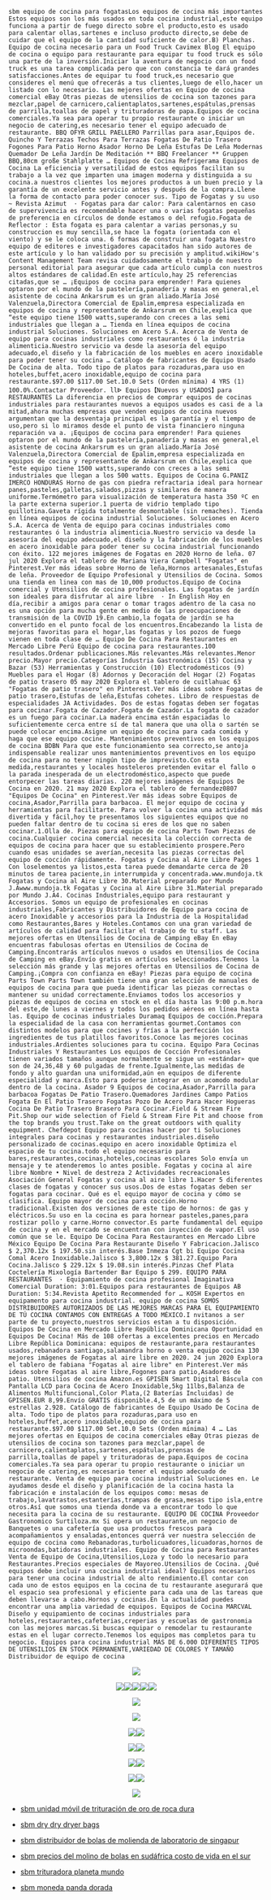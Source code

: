 
```
sbm equipo de cocina para fogatasLos equipos de cocina más importantes Estos equipos son los más usados en toda cocina industrial,este equipo funciona a partir de fuego directo sobre el producto,esto es usado para calentar ollas,sartenes e incluso producto directo,se debe de cuidar que el equipo de la cantidad suficiente de calor.B) Planchas. Equipo de cocina necesario para un Food Truck Cavimex Blog El equipo de cocina o equipo para restaurante para equipar tu food truck es sólo una parte de la inversión.Iniciar la aventura de negocio con un food truck es una tarea complicada pero que con constancia te dará grandes satisfacciones.Antes de equipar tu food truck,es necesario que consideres el menú que ofrecerás a tus clientes,luego de ello,hacer un listado con lo necesario. Las mejores ofertas en Equipo de cocina comercial eBay Otras piezas de utensilios de cocina son tazones para mezclar,papel de carnicero,calientaplatos,sartenes,espátulas,prensas de parrilla,toallas de papel y trituradoras de papa.Equipos de cocina comerciales.Ya sea para operar tu propio restaurante o iniciar un negocio de catering,es necesario tener el equipo adecuado de restaurante. BBQ OFYR GRILL PAELLERO Parrillas para asar,Equipos de. Quincho Y Terrazas Techos Para Terrazas Fogatas De Patio Trasero Fogones Para Patio Horno Asador Horno De Leña Estufas De Leña Modernas Quemador De Leña Jardín De Meditación ** BBQ Freelancer ** Gruppen BBQ,80cm große Stahlplatte … Equipos de Cocina Refrigerama Equipos de Cocina La eficiencia y versatilidad de estos equipos facilitan su trabajo a la vez que imparten una imagen moderna y distinguida a su cocina.a nuestros clientes los mejores productos a un buen precio y la garantía de un excelente servicio antes y después de la compra.Llene la forma de contacto para poder conocer sus. Tipo de Fogatas y su uso ~ Revista Azimut  · Fogatas para dar calor: Para calentarnos en caso de supervivencia es recomendable hacer una o varias fogatas pequeñas de preferencia en círculos de donde estamos o del refugio.Fogata de Reflector : Esta fogata es para calentar a varias personas,y su construccion es muy sencilla,se hace la fogata (orientada con el viento) y se le coloca una. 6 formas de construir una fogata Nuestro equipo de editores e investigadores capacitados han sido autores de este artículo y lo han validado por su precisión y amplitud.wikiHow's Content Management Team revisa cuidadosamente el trabajo de nuestro personal editorial para asegurar que cada artículo cumpla con nuestros altos estándares de calidad.En este artículo,hay 25 referencias citadas,que se … ¡Equipos de cocina para emprender! Para quienes optaron por el mundo de la pastelería,panadería y masas en general,el asistente de cocina Ankarsrum es un gran aliado.María José Valenzuela,Directora Comercial de Epalim,empresa especializada en equipos de cocina y representante de Ankarsrum en Chile,explica que “este equipo tiene 1500 watts,superando con creces a las semi industriales que llegan a … Tienda en línea equipos de cocina industrial Soluciones. Soluciones en Acero S.A. Acerca de Venta de equipo para cocinas industriales como restaurantes ó la industria alimenticia.Nuestro servicio va desde la asesoría del equipo adecuado,el diseño y la fabricación de los muebles en acero inoxidable para poder tener su cocina … Catálogo de fabricantes de Equipo Usado De Cocina de alta. Todo tipo de platos para rozaduras,para uso en hoteles,buffet,acero inoxidable,equipo de cocina para restaurante.$97.00 $117.00 Set.10.0 Sets (Orden mínima) 4 YRS (1) 100.0%.Contactar Proveedor. llᐈ Equipos【Nuevos y USADOS】para RESTAURANTES La diferencia en precios de comprar equipos de cocinas industriales para restaurantes nuevos a equipos usados es casi de a la mitad,ahora muchas empresas que venden equipos de cocina nuevos argumentan que la desventaja principal es la garantía y el tiempo de uso,pero si lo miramos desde el punto de vista financiero ninguna reparación va a. ¡Equipos de cocina para emprender! Para quienes optaron por el mundo de la pastelería,panadería y masas en general,el asistente de cocina Ankarsrum es un gran aliado.María José Valenzuela,Directora Comercial de Epalim,empresa especializada en equipos de cocina y representante de Ankarsrum en Chile,explica que “este equipo tiene 1500 watts,superando con creces a las semi industriales que llegan a los 500 watts. Equipos de Cocina G.PANIZ IMERCO HONDURAS Horno de gas con piedra refractaria ideal para hornear panes,pasteles,galletas,salados,pizzas y similares de manera uniforme.Termómetro para visualización de temperatura hasta 350 ºC en la parte externa superior.1 puerta de vidrio templado tipo guillotina.Gaveta rígida totalmente desmontable (sin remaches). Tienda en línea equipos de cocina industrial Soluciones. Soluciones en Acero S.A. Acerca de Venta de equipo para cocinas industriales como restaurantes ó la industria alimenticia.Nuestro servicio va desde la asesoría del equipo adecuado,el diseño y la fabricación de los muebles en acero inoxidable para poder tener su cocina industrial funcionando con éxito. 122 mejores imágenes de Fogatas en 2020 Horno de leña. 07 jul 2020 Explora el tablero de Mariana Viera Campbell "Fogatas" en Pinterest.Ver más ideas sobre Horno de leña,Hornos artesanales,Estufas de leña. Proveedor de Equipo Profesional y Utensilios de Cocina. Somos una tienda en linea con mas de 10,000 productos.Equipo de Cocina comercial y Utensilios de cocina profesionales. Las fogatas de jardín son ideales para disfrutar al aire libre  · In English Hoy en día,recibir a amigos para cenar o tomar tragos adentro de la casa no es una opción para mucha gente en medio de las preocupaciones de transmisión de la COVID 19.En cambio,la fogata de jardín se ha convertido en el punto focal de los encuentros.Encabezando la lista de mejoras favoritas para el hogar,las fogatas y los pozos de fuego vienen en toda clase de … Equipo De Cocina Para Restaurantes en Mercado Libre Perú Equipo de cocina para restaurantes.100 resultados.Ordenar publicaciones.Más relevantes.Más relevantes.Menor precio.Mayor precio.Categorías Industria Gastronómica (15) Cocina y Bazar (53) Herramientas y Construcción (10) Electrodomésticos (9) Muebles para el Hogar (8) Adornos y Decoración del Hogar (2) Fogatas de patio trasero 05 may 2020 Explora el tablero de cuitlahuac 63 "Fogatas de patio trasero" en Pinterest.Ver más ideas sobre Fogatas de patio trasero,Estufas de leña,Estufas cohetes. Libro de respuestas de especialidades JA Actividades. Dos de estas fogatas deben ser fogatas para cocinar.Fogata de Cazador.Fogata de Cazador.La fogata de cazador es un fuego para cocinar.La madera encima están espaciadas lo suficientemente cerca entre sí de tal manera que una olla o sartén se puede colocar encima.Asigne un equipo de cocina para cada comida y haga que ese equipo cocine. Mantenimientos preventivos en los equipos de cocina BDBN Para que este funcionamiento sea correcto,se antoja indispensable realizar unos mantenimientos preventivos en los equipo de cocina para no tener ningún tipo de imprevisto.Con esta medida,restaurantes y locales hosteleros pretenden evitar el fallo o la parada inesperada de un electrodoméstico,aspecto que puede entorpecer las tareas diarias. 220 mejores imágenes de Equipos De Cocina en 2020. 21 may 2020 Explora el tablero de fernandez0807 "Equipos De Cocina" en Pinterest.Ver más ideas sobre Equipos de cocina,Asador,Parrilla para barbacoa. El mejor equipo de cocina y herramientas para facilitarte. Para volver la cocina una actividad más divertida y fácil,hoy te presentamos los siguientes equipos que no pueden faltar dentro de tu cocina si eres de los que no saben cocinar.1.Olla de. Piezas para equipo de cocina Parts Town Piezas de cocina.Cualquier cocina comercial necesita la colección correcta de equipos de cocina para hacer que su establecimiento prospere.Pero cuando esas unidades se averían,necesita las piezas correctas del equipo de cocción rápidamente. Fogatas y Cocina al Aire Libre Pages 1 Con loselementos ya listos,esta tarea puede demandarte cerca de 20 minutos de tarea paciente,in interrumpida y concentrada.www.mundoja.tk Fogatas y Cocina al Aire Libre 30.Material preparado por Mundo J.Awww.mundoja.tk Fogatas y Cocina al Aire Libre 31.Material preparado por Mundo J.A4. Cocinas Industriales,equipo para restaurant y Accesorios. Somos un equipo de profesionales en cocinas industriales,Fabricantes y Distribuidores de Equipo para cocina de acero Inoxidable y accesorios para la Industria de la Hospitalidad como Restaurantes,Bares y Hoteles.Contamos con una gran variedad de artículos de calidad para facilitar el trabajo de tu staff. Las mejores ofertas en Utensilios de Cocina de Camping eBay En eBay encuentras fabulosas ofertas en Utensilios de Cocina de Camping.Encontrarás artículos nuevos o usados en Utensilios de Cocina de Camping en eBay.Envío gratis en artículos seleccionados.Tenemos la selección más grande y las mejores ofertas en Utensilios de Cocina de Camping.¡Compra con confianza en eBay! Piezas para equipo de cocina Parts Town Parts Town también tiene una gran selección de manuales de equipos de cocina para que pueda identificar las piezas correctas o mantener su unidad correctamente.Enviamos todos los accesorios y piezas de equipos de cocina en stock en el día hasta las 9:00 p.m.hora del este,de lunes a viernes y todos los pedidos aéreos en línea hasta las. Equipo de cocinas industriales Duramaq Equipos de cocción.Prepara la especialidad de la casa con herramientas gourmet.Contamos con distintos modelos para que cocines y frías a la perfección los ingredientes de tus platillos favoritos.Conoce las mejores cocinas industriales.Ardientes soluciones para tu cocina. Equipo Para Cocinas Industriales Y Restaurantes Los equipos de Cocción Profesionales tienen variados tamaños aunque normalmente se sigue un «estándar» que son de 24,36,48 y 60 pulgadas de frente.Igualmente,las medidas de fondo y alto guardan una uniformidad,aún en equipos de diferente especialidad y marca.Esto para poderse integrar en un acomodo modular dentro de la cocina. Asador 9 Equipos de cocina,Asador,Parrilla para barbacoa Fogatas De Patio Trasero.Quemadores Jardines Campo Patios Fogata En El Patio Trasero Fogatas Pozo De Acero Para Hacer Hogueras Cocina De Patio Trasero Brasero Para Cocinar.Field & Stream Fire Pit.Shop our wide selection of Field & Stream Fire Pit and choose from the top brands you trust.Take on the great outdoors with quality equipment. Chefdepot Equipo para cocinas hacer por ti Soluciones integrales para cocinas y restaurantes industriales.diseño personalizado de cocinas.equipo en acero inoxidable Optimiza el espacio de tu cocina.todo el equipo necesario para bares,restaurantes,cocinas,hoteles,cocinas escolares Solo envía un mensaje y te atenderemos lo antes posible. Fogatas y cocina al aire libre Nombre • Nivel de destreza 2 Actividades recreacionales Asociación General Fogatas y cocina al aire libre 1.Hacer 5 diferentes clases de fogatas y conocer sus usos.Dos de estas fogatas deben ser fogatas para cocinar. Qué es el equipo mayor de cocina y cómo se clasifica. Equipo mayor de cocina para cocción.Horno tradicional.Existen dos versiones de este tipo de hornos: de gas y eléctricos.Su uso en la cocina es para hornear pasteles,panes,para rostizar pollo y carne.Horno convector.Es parte fundamental del equipo de cocina y en el mercado se encuentran con inyección de vapor.El uso común que se le. Equipo De Cocina Para Restaurantes en Mercado Libre México Equipo De Cocina Para Restaurante Diseño Y Fabricacion.Jalisco $ 2,370.12x $ 197.50.sin interés.Base Inmeza Cgt bi Equipo Cocina Comal Acero Inoxidable.Jalisco $ 3,800.12x $ 381.27.Equipo Para Cocina.Jalisco $ 229.12x $ 19.08.sin interés.Pinzas Chef Plata Coctelería Mixología Bartender Bar Equipo $ 299. EQUIPO PARA RESTAURANTES  · Equipamiento de cocina profesional Imaginativa Comercial Duration: 3:01.Equipos para restaurantes de Equipos AB Duration: 5:34.Revista Apetito Recommended for … KOSH Expertos en equipamento para cocina industrial. equipo de cocina SOMOS DISTRIBUIDORES AUTORIZADOS DE LAS MEJORES MARCAS PARA EL EQUIPAMIENTO DE TÚ COCINA CONTAMOS CON ENTREGAS A TODO MÉXICO.I nvitanos a ser parte de tu proyecto,nuestros servicios estan a tu disposición. Equipos De Cocina en Mercado Libre República Dominicana Oportunidad en Equipos De Cocina! Más de 108 ofertas a excelentes precios en Mercado Libre República Dominicana: equipos de restaurante,para restaurantes usados,rebanadora santiago,salamandra horno o venta equipo cocina 130 mejores imágenes de Fogatas al aire libre en 2020. 24 jun 2020 Explora el tablero de fabiana "Fogatas al aire libre" en Pinterest.Ver más ideas sobre Fogatas al aire libre,Fogones para patio,Asadores de patio. Utensilios de cocina Amazon.es GPISEN Smart Digital Báscula con Pantalla LCD para Cocina de Acero Inoxidable,5kg 11lbs,Balanza de Alimentos Multifuncional,Color Plata,(2 Baterías Incluidas) de GPISEN.EUR 8,99.Envío GRATIS disponible.4,5 de un máximo de 5 estrellas 2.928. Catálogo de fabricantes de Equipo Usado De Cocina de alta. Todo tipo de platos para rozaduras,para uso en hoteles,buffet,acero inoxidable,equipo de cocina para restaurante.$97.00 $117.00 Set.10.0 Sets (Orden mínima) 4 … Las mejores ofertas en Equipos de cocina comerciales eBay Otras piezas de utensilios de cocina son tazones para mezclar,papel de carnicero,calientaplatos,sartenes,espátulas,prensas de parrilla,toallas de papel y trituradoras de papa.Equipos de cocina comerciales.Ya sea para operar tu propio restaurante o iniciar un negocio de catering,es necesario tener el equipo adecuado de restaurante. Venta de equipo para cocina industrial Soluciones en. Le ayudamos desde el diseño y planificación de la cocina hasta la fabricación e instalación de los equipos como: mesas de trabajo,lavatrastos,estanterías,trampas de grasa,mesas tipo isla,entre otros.Así que somos una tienda donde va a encontrar todo lo que necesita para la cocina de su restaurante. EQUIPO DE COCINA Proveedor Gastronomico Surtiloza.mx Si opera un restaurante,un negocio de Banquetes o una cafetería que usa productos frescos para acompañamientos y ensaladas,entonces querrá ver nuestra selección de equipo de cocina como Rebanadoras,turbolicuadores,licuadoras,hornos de microondas,batidoras industriales. Equipo de Cocina para Restaurantes Venta de Equipo de Cocina,Utensilios,Loza y todo lo necesario para Restaurantes.Precios especiales de Mayoreo.Utensilios de Cocina. ¿Qué equipos debe incluir una cocina industrial ideal? Equipos necesarios para tener una cocina industrial de alto rendimiento.El contar con cada uno de estos equipos en la cocina de tu restaurante asegurará que el espacio sea profesional y eficiente para cada una de las tareas que deben llevarse a cabo.Hornos y cocinas.En la actualidad puedes encontrar una amplia variedad de equipos. Equipos de Cocina MARCVAL Diseño y equipamiento de cocinas industriales para hoteles,restaurantes,cafeterias,creperias y escuelas de gastronomia con las mejores marcas.Si buscas equipar o remodelar tu restaurante estas en el lugar correcto.Tenemos los equipos mas completos para tu negocio. Equipos para cocina industrial MÁS DE 6.000 DIFERENTES TIPOS DE UTENSILIOS EN STOCK PERMANENTE,VARIEDAD DE COLORES Y TAMAÑO Distribuidor de equipo de cocina 
```

<div align="center">

<a href="https://es-crusher.shibang-china.com/github&k=sbm+equipo+de+cocina+para+fogatas"><img src="https://static.shibang-china.com/es/crusher/logo.jpg"></a>

<a href="https://es-crusher.shibang-china.com/github&k=sbm+equipo+de+cocina+para+fogatas"><img src="https://static.shibang-china.com/es/crusher/index.jpg"></a><a href="https://es-crusher.shibang-china.com/material.htmlgithub&k=sbm+equipo+de+cocina+para+fogatas"><img src="https://static.shibang-china.com/es/crusher/material.jpg"></a><a href="https://es-crusher.shibang-china.com/application.htmlgithub&k=sbm+equipo+de+cocina+para+fogatas"><img src="https://static.shibang-china.com/es/crusher/application.jpg"></a><a href="https://es-crusher.shibang-china.com/aboutus.htmlgithub&k=sbm+equipo+de+cocina+para+fogatas"><img src="https://static.shibang-china.com/es/crusher/aboutus.jpg"></a><a href="https://es-crusher.shibang-china.com/contact.htmlgithub&k=sbm+equipo+de+cocina+para+fogatas"><img src="https://static.shibang-china.com/es/crusher/contact.jpg"></a>

<a href="https://es-crusher.shibang-china.com/github&k=sbm+equipo+de+cocina+para+fogatas"><img src="https://static.shibang-china.com/es/crusher/banner.jpg"></a>

<a href="https://swt.shibang-china.com/github&k=sbm+equipo+de+cocina+para+fogatas"><img src="https://static.shibang-china.com/es/crusher/text.jpg"></a>

<a href="https://swt.shibang-china.com/github&k=sbm+equipo+de+cocina+para+fogatas"><img src="https://static.shibang-china.com/es/crusher/chat.jpg"></a><a href="https://es-crusher.shibang-china.com/contact.htmlgithub&k=sbm+equipo+de+cocina+para+fogatas"><img src="https://static.shibang-china.com/es/crusher/message.jpg"></a>

<a href="https://es-crusher.shibang-china.com/products/pe.htmlgithub&k=sbm+equipo+de+cocina+para+fogatas"><img src="https://static.shibang-china.com/es/crusher/pe.jpg"></a><a href="https://es-crusher.shibang-china.com/products/pf.htmlgithub&k=sbm+equipo+de+cocina+para+fogatas"><img src="https://static.shibang-china.com/es/crusher/pf.jpg"></a>

<a href="https://es-crusher.shibang-china.com/products/hpt.htmlgithub&k=sbm+equipo+de+cocina+para+fogatas"><img src="https://static.shibang-china.com/es/crusher/hpt.jpg"></a><a href="https://es-crusher.shibang-china.com/products/vsi.htmlgithub&k=sbm+equipo+de+cocina+para+fogatas"><img src="https://static.shibang-china.com/es/crusher/vsi.jpg"></a>

<a href="https://es-crusher.shibang-china.com/products/klv.htmlgithub&k=sbm+equipo+de+cocina+para+fogatas"><img src="https://static.shibang-china.com/es/crusher/klv.jpg"></a><a href="https://es-crusher.shibang-china.com/products/portable.htmlgithub&k=sbm+equipo+de+cocina+para+fogatas"><img src="https://static.shibang-china.com/es/crusher/portable.jpg"></a>

<a href="https://swt.shibang-china.com/github&k=sbm+equipo+de+cocina+para+fogatas"><img src="https://static.shibang-china.com/es/crusher/case.jpg"></a>

</div>


* [sbm unidad móvil de trituración de oro de roca dura](sbm%20unidad%20m%C3%B3vil%20de%20trituraci%C3%B3n%20de%20oro%20de%20roca%20dura.md)

* [sbm dry dry dryer bags](sbm%20dry%20dry%20dryer%20bags.md)

* [sbm distribuidor de bolas de molienda de laboratorio de singapur](sbm%20distribuidor%20de%20bolas%20de%20molienda%20de%20laboratorio%20de%20singapur.md)

* [sbm precios del molino de bolas en sudáfrica costo de vida en el sur](sbm%20precios%20del%20molino%20de%20bolas%20en%20sud%C3%A1frica%20costo%20de%20vida%20en%20el%20sur.md)

* [sbm trituradora planeta mundo](sbm%20trituradora%20planeta%20mundo.md)

* [sbm moneda panda dorada](sbm%20moneda%20panda%20dorada.md)